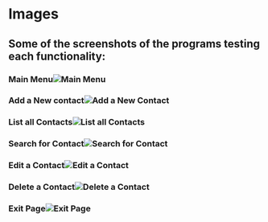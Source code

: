 # Images
## Some of the screenshots of the programs testing each functionality:
### Main Menu![Main Menu](https://user-images.githubusercontent.com/101519714/161386638-d3524b44-d422-4f1b-a0ab-427afad83b53.png)
### Add a New contact![Add a New Contact](https://user-images.githubusercontent.com/101519714/161386687-15fba4b3-b310-44ff-a5d7-ed179e590f32.png)
### List all Contacts![List all Contacts](https://user-images.githubusercontent.com/101519714/161386729-3300ef34-2584-4fee-b8db-67b6d248eee9.png)
### Search for Contact![Search for Contact](https://user-images.githubusercontent.com/101519714/161386813-542b1cb8-00b8-4d33-81f9-e1ae07089123.png)
### Edit a Contact![Edit a Contact](https://user-images.githubusercontent.com/101519714/161386849-7e2510fe-3595-478d-a70d-ebc40b039cad.png)
### Delete a Contact![Delete a Contact](https://user-images.githubusercontent.com/101519714/161386950-ca2fd082-831b-4698-a274-9d08ccf35ef5.png)
### Exit Page![Exit Page](https://user-images.githubusercontent.com/101519714/161386978-4c433a43-1136-437c-b83d-3481ca915bf1.png)
